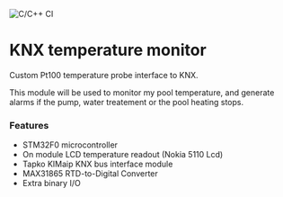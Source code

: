 ![C/C++ CI](https://github.com/4ilo/knx-temperature-monitor/workflows/C/C++%20CI/badge.svg)

# KNX temperature monitor

Custom Pt100 temperature probe interface to KNX.

This module will be used to monitor my pool temperature, and generate alarms if the pump, water treatement or the pool heating stops.


### Features
- STM32F0 microcontroller
- On module LCD temperature readout (Nokia 5110 Lcd)
- Tapko KIMaip KNX bus interface module
- MAX31865 RTD-to-Digital Converter
- Extra binary I/O 
